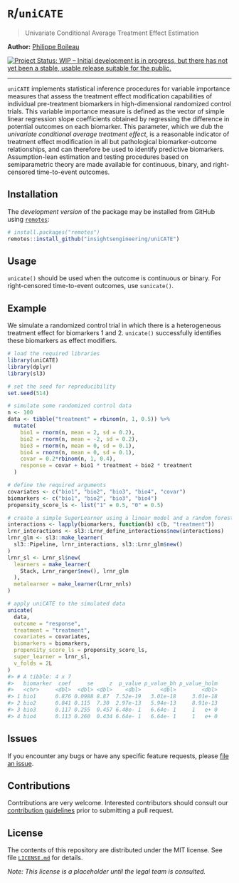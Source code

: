 
<!-- README.md is generated from README.Rmd. Please edit that file -->

# `R`/`uniCATE`

> Univariate Conditional Average Treatment Effect Estimation

**Author:** [Philippe Boileau](https://pboileau.ca/)

<!-- badges: start -->

[![Project Status: WIP – Initial development is in progress, but there
has not yet been a stable, usable release suitable for the
public.](https://www.repostatus.org/badges/latest/wip.svg)](https://www.repostatus.org/#wip)
<!-- badges: end -->

------------------------------------------------------------------------

`uniCATE` implements statistical inference procedures for variable
importance measures that assess the treatment effect modification
capabilities of individual pre-treatment biomarkers in high-dimensional
randomized control trials. This variable importance measure is defined
as the vector of simple linear regression slope coefficients obtained by
regressing the difference in potential outcomes on each biomarker. This
parameter, which we dub the *univariate conditional average treatment
effect*, is a reasonable indicator of treatment effect modification in
all but pathological biomarker-outcome relationships, and can therefore
be used to identify predictive biomarkers. Assumption-lean estimation
and testing procedures based on semiparametric theory are made available
for continuous, binary, and right-censored time-to-event outcomes.

## Installation

The *development version* of the package may be installed from GitHub
using [`remotes`](https://CRAN.R-project.org/package=remotes):

``` r
# install.packages("remotes")
remotes::install_github("insightsengineering/uniCATE")
```

## Usage

`unicate()` should be used when the outcome is continuous or binary. For
right-censored time-to-event outcomes, use `sunicate()`.

## Example

We simulate a randomized control trial in which there is a heterogeneous
treatment effect for biomarkers 1 and 2. `unicate()` successfully
identifies these biomarkers as effect modifiers.

``` r
# load the required libraries
library(uniCATE)
library(dplyr)
library(sl3)
```

``` r
# set the seed for reproducibility
set.seed(514)

# simulate some randomized control data
n <- 100
data <- tibble("treatment" = rbinom(n, 1, 0.5)) %>%
  mutate(
    bio1 = rnorm(n, mean = 2, sd = 0.2),
    bio2 = rnorm(n, mean = -2, sd = 0.2),
    bio3 = rnorm(n, mean = 0, sd = 0.1),
    bio4 = rnorm(n, mean = 0, sd = 0.1),
    covar = 0.2*rbinom(n, 1, 0.4),
    response = covar + bio1 * treatment + bio2 * treatment
  )

# define the required arguments
covariates <- c("bio1", "bio2", "bio3", "bio4", "covar")
biomarkers <- c("bio1", "bio2", "bio3", "bio4")
propensity_score_ls <- list("1" = 0.5, "0" = 0.5)

# create a simple SuperLearner using a linear model and a random forest
interactions <- lapply(biomarkers, function(b) c(b, "treatment"))
lrnr_interactions <- sl3::Lrnr_define_interactions$new(interactions)
lrnr_glm <- sl3::make_learner(
  sl3::Pipeline, lrnr_interactions, sl3::Lrnr_glm$new()
)
lrnr_sl <- Lrnr_sl$new(
  learners = make_learner(
    Stack, Lrnr_ranger$new(), lrnr_glm
  ),
  metalearner = make_learner(Lrnr_nnls)
)

# apply uniCATE to the simulated data
unicate(
  data,
  outcome = "response",
  treatment = "treatment",
  covariates = covariates,
  biomarkers = biomarkers,
  propensity_score_ls = propensity_score_ls,
  super_learner = lrnr_sl,
  v_folds = 2L
)
#> # A tibble: 4 x 7
#>   biomarker  coef     se     z  p_value p_value_bh p_value_holm
#>   <chr>     <dbl>  <dbl> <dbl>    <dbl>      <dbl>        <dbl>
#> 1 bio1      0.876 0.0988 8.87  7.52e-19   3.01e-18     3.01e-18
#> 2 bio2      0.841 0.115  7.30  2.97e-13   5.94e-13     8.91e-13
#> 3 bio3      0.117 0.255  0.457 6.48e- 1   6.64e- 1     1   e+ 0
#> 4 bio4      0.113 0.260  0.434 6.64e- 1   6.64e- 1     1   e+ 0
```

## Issues

If you encounter any bugs or have any specific feature requests, please
[file an issue](https://github.com/insightsengineering/uniCATE/issues).

## Contributions

Contributions are very welcome. Interested contributors should consult
our [contribution
guidelines](https://github.com/insightsengineering/uniCATE/blob/master/.github/CONTRIBUTING.md)
prior to submitting a pull request.

## License

The contents of this repository are distributed under the MIT license.
See file
[`LICENSE.md`](https://github.com/insightsengineering/uniCATE/blob/main/LICENSE.md)
for details.

*Note: This license is a placeholder until the legal team is consulted.*
